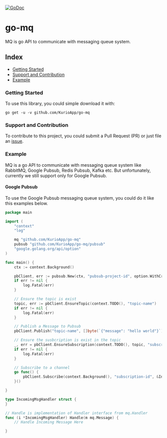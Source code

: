 [![GoDoc](https://godoc.org/github.com/KurioApp/go-mq?status.svg)](https://godoc.org/github.com/KurioApp/go-mq)
# go-mq

MQ is go API to communicate with messaging queue system.

## Index
- [Getting Started](#getting-started)
- [Support and Contribution](#support-and-contribution)
- [Example](#example)

### Getting Started

To use this library, you could simple download it with:
```
go get -u -v github.com/KurioApp/go-mq
```
### Support and Contribution

To contribute to this project, you could submit a Pull Request (PR) or just file an [issue](https://github.com/KurioApp/go-mq/issues/new).

### Example

MQ is a go API to communicate with messaging queue system like RabbitMQ, Google Pubsub, Redis Pubsub, Kafka etc. But unfortunately, currently we still support only for Google Pubsub. 

#### Google Pubsub
To use the Google Pubsub messaging queue system, you could do it like this examples below. 

```go
package main

import (
	"context"
	"log"

	mq "github.com/KurioApp/go-mq"
	pubsub "github.com/KurioApp/go-mq/pubsub"
	"google.golang.org/api/option"
)

func main() {
	ctx := context.Background()

	pbClient, err := pubsub.New(ctx, "pubsub-project-id", option.WithCredentialsFile("./credential_file.json"))
	if err != nil {
		log.Fatal(err)
	}

	// Ensure the topic is exist
	topic, err := pbClient.EnsureTopic(context.TODO(), "topic-name")
	if err != nil {
		log.Fatal(err)
	}

	// Publish a Message to Pubsub
	pbClient.Publish("topic-name", []byte(`{"message": "hello world"}`))

	// Ensure the susbcription is exist in the topic
	_, err = pbClient.EnsureSubscription(context.TODO(), topic, "subscription-id")
	if err != nil {
		log.Fatal(err)
	}

	// Subscribe to a channel
	go func() {
		pbClient.Subscribe(context.Background(), "subscription-id", &IncomingMsgHandler{})
	}()

}

type IncomingMsgHandler struct {
}

// Handle is implementation of Handler interface from mq.Handler
func (i *IncomingMsgHandler) Handle(m mq.Message) {
	// Handle Incoming Message Here

}
```
